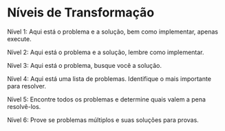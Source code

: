 # Níveis de Transformação

Nível 1: Aqui está o problema e a solução, bem como implementar, apenas execute.

Nível 2: Aqui está o problema e a solução, lembre como implementar.

Nível 3: Aqui está o problema, busque você a solução.

Nível 4: Aqui está uma lista de problemas. Identifique o mais importante para resolver.

Nível 5: Encontre todos os problemas e determine quais valem a pena resolvê-los.

Nível 6: Prove se problemas múltiplos e suas soluções para provas.